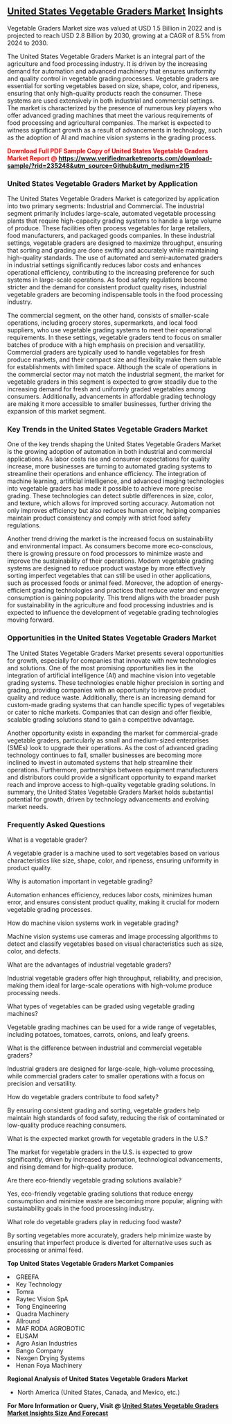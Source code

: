 <h2><a href="https://www.verifiedmarketreports.com/download-sample/?rid=235248&amp;utm_source=Github&amp;utm_medium=215" target="_blank">United States Vegetable Graders Market</a> Insights</h2><p>Vegetable Graders Market size was valued at USD 1.5 Billion in 2022 and is projected to reach USD 2.8 Billion by 2030, growing at a CAGR of 8.5% from 2024 to 2030.</p><p><p>The United States Vegetable Graders Market is an integral part of the agriculture and food processing industry. It is driven by the increasing demand for automation and advanced machinery that ensures uniformity and quality control in vegetable grading processes. Vegetable graders are essential for sorting vegetables based on size, shape, color, and ripeness, ensuring that only high-quality products reach the consumer. These systems are used extensively in both industrial and commercial settings. The market is characterized by the presence of numerous key players who offer advanced grading machines that meet the various requirements of food processing and agricultural companies. The market is expected to witness significant growth as a result of advancements in technology, such as the adoption of AI and machine vision systems in the grading process. <strong><p><span class=""><span style="color: #ff0000;"><strong>Download Full PDF Sample Copy of United States Vegetable Graders Market Report</strong> @ </span><a href="https://www.verifiedmarketreports.com/download-sample/?rid=235248&amp;utm_source=Github&amp;utm_medium=215" target="_blank">https://www.verifiedmarketreports.com/download-sample/?rid=235248&amp;utm_source=Github&amp;utm_medium=215</a></span></p></strong><h3>United States Vegetable Graders Market by Application</h3><p>The United States Vegetable Graders Market is categorized by application into two primary segments: Industrial and Commercial. The industrial segment primarily includes large-scale, automated vegetable processing plants that require high-capacity grading systems to handle a large volume of produce. These facilities often process vegetables for large retailers, food manufacturers, and packaged goods companies. In these industrial settings, vegetable graders are designed to maximize throughput, ensuring that sorting and grading are done swiftly and accurately while maintaining high-quality standards. The use of automated and semi-automated graders in industrial settings significantly reduces labor costs and enhances operational efficiency, contributing to the increasing preference for such systems in large-scale operations. As food safety regulations become stricter and the demand for consistent product quality rises, industrial vegetable graders are becoming indispensable tools in the food processing industry.<p>The commercial segment, on the other hand, consists of smaller-scale operations, including grocery stores, supermarkets, and local food suppliers, who use vegetable grading systems to meet their operational requirements. In these settings, vegetable graders tend to focus on smaller batches of produce with a high emphasis on precision and versatility. Commercial graders are typically used to handle vegetables for fresh produce markets, and their compact size and flexibility make them suitable for establishments with limited space. Although the scale of operations in the commercial sector may not match the industrial segment, the market for vegetable graders in this segment is expected to grow steadily due to the increasing demand for fresh and uniformly graded vegetables among consumers. Additionally, advancements in affordable grading technology are making it more accessible to smaller businesses, further driving the expansion of this market segment.<h3>Key Trends in the United States Vegetable Graders Market</h3><p>One of the key trends shaping the United States Vegetable Graders Market is the growing adoption of automation in both industrial and commercial applications. As labor costs rise and consumer expectations for quality increase, more businesses are turning to automated grading systems to streamline their operations and enhance efficiency. The integration of machine learning, artificial intelligence, and advanced imaging technologies into vegetable graders has made it possible to achieve more precise grading. These technologies can detect subtle differences in size, color, and texture, which allows for improved sorting accuracy. Automation not only improves efficiency but also reduces human error, helping companies maintain product consistency and comply with strict food safety regulations.<p>Another trend driving the market is the increased focus on sustainability and environmental impact. As consumers become more eco-conscious, there is growing pressure on food processors to minimize waste and improve the sustainability of their operations. Modern vegetable grading systems are designed to reduce product wastage by more effectively sorting imperfect vegetables that can still be used in other applications, such as processed foods or animal feed. Moreover, the adoption of energy-efficient grading technologies and practices that reduce water and energy consumption is gaining popularity. This trend aligns with the broader push for sustainability in the agriculture and food processing industries and is expected to influence the development of vegetable grading technologies moving forward.<h3>Opportunities in the United States Vegetable Graders Market</h3><p>The United States Vegetable Graders Market presents several opportunities for growth, especially for companies that innovate with new technologies and solutions. One of the most promising opportunities lies in the integration of artificial intelligence (AI) and machine vision into vegetable grading systems. These technologies enable higher precision in sorting and grading, providing companies with an opportunity to improve product quality and reduce waste. Additionally, there is an increasing demand for custom-made grading systems that can handle specific types of vegetables or cater to niche markets. Companies that can design and offer flexible, scalable grading solutions stand to gain a competitive advantage.<p>Another opportunity exists in expanding the market for commercial-grade vegetable graders, particularly as small and medium-sized enterprises (SMEs) look to upgrade their operations. As the cost of advanced grading technology continues to fall, smaller businesses are becoming more inclined to invest in automated systems that help streamline their operations. Furthermore, partnerships between equipment manufacturers and distributors could provide a significant opportunity to expand market reach and improve access to high-quality vegetable grading solutions. In summary, the United States Vegetable Graders Market holds substantial potential for growth, driven by technology advancements and evolving market needs.<h3>Frequently Asked Questions</h3><p>What is a vegetable grader? </p><p>A vegetable grader is a machine used to sort vegetables based on various characteristics like size, shape, color, and ripeness, ensuring uniformity in product quality.</p><p>Why is automation important in vegetable grading? </p><p>Automation enhances efficiency, reduces labor costs, minimizes human error, and ensures consistent product quality, making it crucial for modern vegetable grading processes.</p><p>How do machine vision systems work in vegetable grading? </p><p>Machine vision systems use cameras and image processing algorithms to detect and classify vegetables based on visual characteristics such as size, color, and defects.</p><p>What are the advantages of industrial vegetable graders? </p><p>Industrial vegetable graders offer high throughput, reliability, and precision, making them ideal for large-scale operations with high-volume produce processing needs.</p><p>What types of vegetables can be graded using vegetable grading machines? </p><p>Vegetable grading machines can be used for a wide range of vegetables, including potatoes, tomatoes, carrots, onions, and leafy greens.</p><p>What is the difference between industrial and commercial vegetable graders? </p><p>Industrial graders are designed for large-scale, high-volume processing, while commercial graders cater to smaller operations with a focus on precision and versatility.</p><p>How do vegetable graders contribute to food safety? </p><p>By ensuring consistent grading and sorting, vegetable graders help maintain high standards of food safety, reducing the risk of contaminated or low-quality produce reaching consumers.</p><p>What is the expected market growth for vegetable graders in the U.S.? </p><p>The market for vegetable graders in the U.S. is expected to grow significantly, driven by increased automation, technological advancements, and rising demand for high-quality produce.</p><p>Are there eco-friendly vegetable grading solutions available? </p><p>Yes, eco-friendly vegetable grading solutions that reduce energy consumption and minimize waste are becoming more popular, aligning with sustainability goals in the food processing industry.</p><p>What role do vegetable graders play in reducing food waste? </p><p>By sorting vegetables more accurately, graders help minimize waste by ensuring that imperfect produce is diverted for alternative uses such as processing or animal feed.</p></p><p><strong>Top United States Vegetable Graders Market Companies</strong></p><div data-test-id=""><p><li>GREEFA</li><li> Key Technology</li><li> Tomra</li><li> Raytec Vision SpA</li><li> Tong Engineering</li><li> Quadra Machinery</li><li> Allround</li><li> MAF RODA AGROBOTIC</li><li> ELISAM</li><li> Agro Asian Industries</li><li> Bango Company</li><li> Nexgen Drying Systems</li><li> Henan Foya Machinery</li></p><div><strong>Regional Analysis of&nbsp;United States Vegetable Graders Market</strong></div><ul><li dir="ltr"><p dir="ltr">North America&nbsp;(United States, Canada, and Mexico, etc.)</p></li></ul><p><strong>For More Information or Query, Visit @&nbsp;</strong><strong><a href="https://www.verifiedmarketreports.com/product/vegetable-graders-market/?utm_source=Github&amp;utm_medium=215" target="_blank">United States Vegetable Graders Market Insights Size And Forecast</a></strong></p></div>
